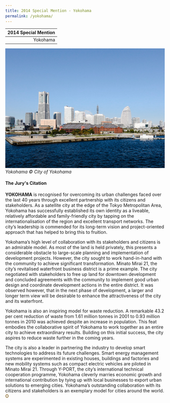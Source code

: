 ```yaml
---
title: 2014 Special Mention - Yokohama
permalink: /yokohama/
---
```


| 2014 Special Mention | 
|---:|
| Yokohama | 

![Yokohama © City of Yokohama](/images/special-mentions/yokohama.jpg)
_Yokohama © City of Yokohama_

#### **The Jury's Citation**

**YOKOHAMA** is recognised for overcoming its urban challenges faced over the last 40 years through excellent partnership with its citizens and stakeholders. As a satellite city at the edge of the Tokyo Metropolitan Area, Yokohama has successfully established its own identity as a liveable, relatively affordable and family-friendly city by tapping on the internationalisation of the region and excellent transport networks. The city’s leadership is commended for its long-term vision and project-oriented approach that has helped to bring this to fruition.

Yokohama’s high level of collaboration with its stakeholders and citizens is an admirable model. As most of the land is held privately, this presents a considerable obstacle to large-scale planning and implementation of development projects. However, the city sought to work hand-in-hand with the community to achieve significant transformation. Minato Mirai 21, the city’s revitalised waterfront business district is a prime example. The city negotiated with stakeholders to free up land for downtown development and concluded agreements with the community to implement good urban design and coordinate development actions in the entire district. It was observed however, that in the next phase of development, a larger and longer term view will be desirable to enhance the attractiveness of the city and its waterfront.

Yokohama is also an inspiring model for waste reduction. A remarkable 43.2 per cent reduction of waste from 1.61 million tonnes in 2001 to 0.93 million tonnes in 2010 was achieved despite an increase in population. This feat embodies the collaborative spirit of Yokohama to work together as an entire city to achieve extraordinary results. Building on this initial success, the city aspires to reduce waste further in the coming years.

The city is also a leader in partnering the industry to develop smart technologies to address its future challenges. Smart energy management systems are experimented in existing houses, buildings and factories and new mobility systems such as compact electric vehicles are piloted in Minato Mirai 21. Through Y-PORT, the city’s international technical cooperation programme, Yokohama cleverly marries economic growth and international contribution by tying up with local businesses to export urban solutions to emerging cities. Yokohama’s outstanding collaboration with its citizens and stakeholders is an exemplary model for cities around the world. **<font color="#967942">O</font>**
